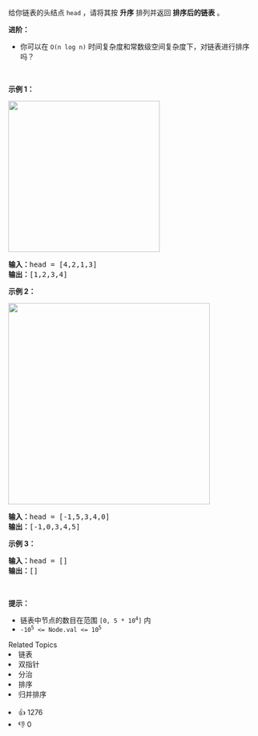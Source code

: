 <p>给你链表的头结点 <code>head</code> ，请将其按 <strong>升序</strong> 排列并返回 <strong>排序后的链表</strong> 。</p>

<p><b>进阶：</b></p>

<ul>
	<li>你可以在 <code>O(n log n)</code> 时间复杂度和常数级空间复杂度下，对链表进行排序吗？</li>
</ul>

<p> </p>

<p><strong>示例 1：</strong></p>
<img alt="" src="https://assets.leetcode.com/uploads/2020/09/14/sort_list_1.jpg" style="width: 302px; "/>
<pre>
<b>输入：</b>head = [4,2,1,3]
<b>输出：</b>[1,2,3,4]
</pre>

<p><strong>示例 2：</strong></p>
<img alt="" src="https://assets.leetcode.com/uploads/2020/09/14/sort_list_2.jpg" style="width: 402px; " />
<pre>
<b>输入：</b>head = [-1,5,3,4,0]
<b>输出：</b>[-1,0,3,4,5]
</pre>

<p><strong>示例 3：</strong></p>

<pre>
<b>输入：</b>head = []
<b>输出：</b>[]
</pre>

<p> </p>

<p><b>提示：</b></p>

<ul>
	<li>链表中节点的数目在范围 <code>[0, 5 * 10<sup>4</sup>]</code> 内</li>
	<li><code>-10<sup>5</sup> <= Node.val <= 10<sup>5</sup></code></li>
</ul>
<div><div>Related Topics</div><div><li>链表</li><li>双指针</li><li>分治</li><li>排序</li><li>归并排序</li></div></div><br><div><li>👍 1276</li><li>👎 0</li></div>